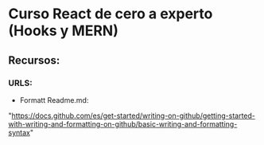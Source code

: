 # Curso React de cero a experto (Hooks y MERN)

## Recursos:

### URLS:

- Formatt Readme.md:

"https://docs.github.com/es/get-started/writing-on-github/getting-started-with-writing-and-formatting-on-github/basic-writing-and-formatting-syntax"
